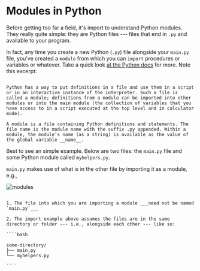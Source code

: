 # Modules in Python

Before getting too far a field, it's import to understand Python modules. They really quite simple: they are Python files --- files that end in `.py` and available to your program.

In fact, any time you create a new Python (`.py`) file alongside your `main.py` file, you've created a `module` from which you can `import` procedures or variables or whatever. Take a quick look [at the Python docs](https://docs.python.org/3/tutorial/modules.html#modules) for more. Note this excerpt:

```{admonition} Modules in Python

Python has a way to put definitions in a file and use them in a script or in an interactive instance of the interpreter. Such a file is called a module; definitions from a module can be imported into other modules or into the main module (the collection of variables that you have access to in a script executed at the top level and in calculator mode).

A module is a file containing Python definitions and statements. The file name is the module name with the suffix .py appended. Within a module, the module’s name (as a string) is available as the value of the global variable __name__.

```

Best to see an simple example. Below are two files: the `main.py` file and some Python module called `myhelpers.py`.

`main.py` makes use of what is in the other file by importing it as a module, e.g.,

![modules](images/modules.png)

`````{note}

1. The file into which you are importing a module ___need not be named `main.py`___

2. The import example above assumes the files are in the same directory or folder --- i.e., alongside each other --- like so:

````bash

some-directory/
├── main.py
└── myhelpers.py

````

`````

